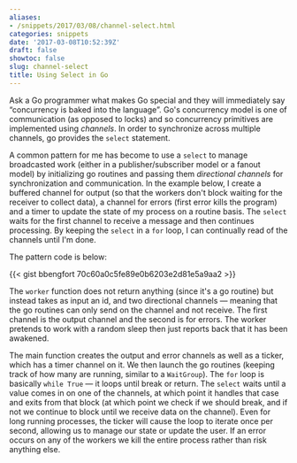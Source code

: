 ```yaml
---
aliases:
- /snippets/2017/03/08/channel-select.html
categories: snippets
date: '2017-03-08T10:52:39Z'
draft: false
showtoc: false
slug: channel-select
title: Using Select in Go
---
```


Ask a Go programmer what makes Go special and they will immediately say &ldquo;concurrency is baked into the language&rdquo;. Go's concurrency model is one of communication (as opposed to locks) and so concurrency primitives are implemented using _channels_. In order to synchronize across multiple channels, go provides the `select` statement.

A common pattern for me has become to use a `select` to manage broadcasted work (either in a publisher/subscriber model or a fanout model) by initializing go routines and passing them _directional channels_ for synchronization and communication. In the example below, I create a buffered channel for output (so that the workers don't block waiting for the receiver to collect data), a channel for errors (first error kills the program) and a timer to update the state of my process on a routine basis. The `select` waits for the first channel to receive a message and then continues processing. By keeping the `select` in a `for` loop, I can continually read of the channels until I'm done.

The pattern code is below:

{{< gist bbengfort 70c60a0c5fe89e0b6203e2d81e5a9aa2 >}}

The `worker` function does not return anything (since it's a go routine) but instead takes as input an id, and two directional channels &mdash; meaning that the go routines can only send on the channel and not receive. The first channel is the output channel and the second is for errors. The worker pretends to work with a random sleep then just reports back that it has been awakened.

The main function creates the output and error channels as well as a ticker, which has a timer channel on it. We then launch the go routines (keeping track of how many are running, similar to a `WaitGroup`). The `for` loop is basically `while True` &mdash; it loops until break or return. The `select` waits until a value comes in on one of the channels, at which point it handles that case and exits from that block (at which point we check if we should break, and if not we continue to block until we receive data on the channel). Even for long running processes, the ticker will cause the loop to iterate once per second, allowing us to manage our state or update the user. If an error occurs on any of the workers we kill the entire process rather than risk anything else.
